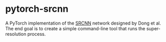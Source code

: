 # pytorch-srcnn

A PyTorch implementation of the [SRCNN](http://mmlab.ie.cuhk.edu.hk/projects/SRCNN.html) network designed by Dong et al. The end goal is to create a simple command-line tool that runs the super-resolution process.
